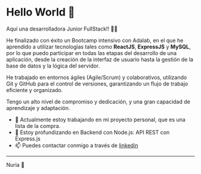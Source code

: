 # <h1> Hello World 👋 </h1>

Aquí una desarrolladora Junior FullStack!! 👩‍💻

He finalizado con éxito un Bootcamp intensivo con Adalab, en el que he aprendido a utilizar tecnologías tales como **ReactJS**, **ExpressJS** y **MySQL**, por lo que puedo participar en todas las etapas del desarrollo de una aplicación, desde la creación de la interfaz de usuario hasta la gestión de la base de datos y la lógica del servidor.

He trabajado en entornos ágiles (Agile/Scrum) y colaborativos, utilizando Git y GitHub para el control de versiones, garantizando un flujo de trabajo eficiente y organizado.

Tengo un alto nivel de compromiso y dedicación, y una gran capacidad de aprendizaje y adaptación.

- 🔭 Actualmente estoy trabajando en mi proyecto personal, que es una lista de la compra.
- 🌱 Estoy profundizando en Backend con Node.js: API REST con Express.js
- 📫 Puedes contactar conmigo a través de [linkedin](https://www.linkedin.com/in/nuria-c-0777221a4)

---
Nuria 🐜
  
<!--
- 👯 I’m looking to collaborate on ...
- 🤔 I’m looking for help with ...
- 💬 Ask me about ...
- 😄 Pronouns: ...
- ⚡ Fun fact: ...
-->
